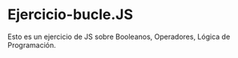 # Ejercicio-bucle.JS
Esto es un ejercicio de JS sobre Booleanos, Operadores, Lógica de Programación.
